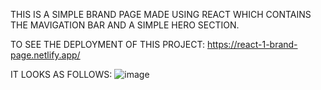 THIS IS A SIMPLE BRAND PAGE MADE USING REACT WHICH CONTAINS THE MAVIGATION BAR AND A SIMPLE HERO SECTION.

TO SEE THE DEPLOYMENT OF THIS PROJECT:
https://react-1-brand-page.netlify.app/

IT LOOKS AS FOLLOWS:
![image](https://github.com/user-attachments/assets/9ed5b065-61dc-4c2b-83bd-553d4b9edc30)


